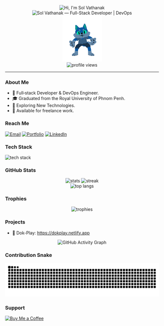 <div align="center">
  <img src="https://readme-typing-svg.demolab.com?font=Fira+Code&size=26&pause=900&color=00F7C4&center=true&vCenter=true&width=600&lines=Hi%20there%20%F0%9F%91%8B%20I%27m%20Sol%20Vathanak;Full-Stack%20Developer%20%26%20DevOps%20Enthusiast;Welcome%20to%20my%20GitHub%20profile!" alt="Hi, I'm Sol Vathanak" />
  <br/>
  <!-- Fallback static title badge in case typing SVG fails -->
  <img src="https://img.shields.io/badge/Sol%20Vathanak-Full--Stack%20Developer%20%7C%20DevOps-00D09C?style=for-the-badge&labelColor=0B0E14&logo=github&logoColor=white" alt="Sol Vathanak — Full-Stack Developer | DevOps" />
  <br/>
  <img src="https://github.com/VathanakSol/VathanakSol/blob/main/Animation.gif?raw=true" alt="Coding Animation"/>
  <br/>
  <img src="https://komarev.com/ghpvc/?username=VathanakSol&label=Profile%20Views&color=00d09c&style=flat" alt="profile views"/>
</div>

---

### About Me
- 🎯 Full‑stack Developer & DevOps Engineer.
- 🎓 Graduated from the Royal University of Phnom Penh.
- 🚀 Exploring New Technologies.
- 💼 Available for freelance work.

### Reach Me
[![Email](https://img.shields.io/badge/Email-vathanaksol1605%40gmail.com-D14836?style=flat&logo=gmail&logoColor=white)](mailto:vathanaksol1605@gmail.com)
[![Portfolio](https://img.shields.io/badge/Portfolio-naktech.pro-111?style=flat&logo=google-chrome&logoColor=white)](https://naktech.pro)
[![LinkedIn](https://img.shields.io/badge/LinkedIn-Vathanak%20Sol-0A66C2?style=flat&logo=linkedin&logoColor=white)](https://www.linkedin.com/in/vathanaksol)

### Tech Stack
<p>
  <img src="https://skillicons.dev/icons?i=js,ts,react,nextjs,html,css,tailwind,bootstrap,jquery,python,java,cs,dotnet,spring,php,laravel,nodejs,postgres,mysql,sqlite,git,docker,kubernetes,jenkins,nginx,linux&perline=12" alt="tech stack"/>
</p>

### GitHub Stats
<div align="center">
  <img height="165" src="https://github-readme-stats.vercel.app/api?username=VathanakSol&show_icons=true&theme=react&hide_border=true" alt="stats"/>
  <img height="165" src="https://github-readme-streak-stats.herokuapp.com?user=VathanakSol&theme=react&hide_border=true" alt="streak"/>
  <br/>
  <img height="165" src="https://github-readme-stats.vercel.app/api/top-langs/?username=VathanakSol&layout=compact&theme=react&hide_border=true" alt="top langs"/>
</div>

### Trophies
<p align="center">
  <img src="https://github-profile-trophy.vercel.app/?username=VathanakSol&theme=onedark&row=1&no-frame=true&no-bg=true" alt="trophies"/>
</p>

### Projects
- 🔗 Dok-Play: https://dokplay.netlify.app

<p align="center">
  <img src="https://github-readme-activity-graph.vercel.app/graph?username=VathanakSol&theme=react-dark&area=true&hide_border=true&custom_title=Contribution%20Graph" alt="GitHub Activity Graph" />
</p>

### Contribution Snake
<p align="center">
  <picture>
    <source media="(prefers-color-scheme: dark)" srcset="https://raw.githubusercontent.com/VathanakSol/VathanakSol/output/github-contribution-grid-snake-dark.svg" />
    <img alt="contribution snake" src="https://raw.githubusercontent.com/VathanakSol/VathanakSol/output/github-contribution-grid-snake.svg" />
  </picture>
</p>

### Support
[![Buy Me a Coffee](https://img.shields.io/badge/Buy%20Me%20a%20Coffee-FFDD00?style=for-the-badge&logo=buy-me-a-coffee&logoColor=000)](https://coff.ee/vathanak)
